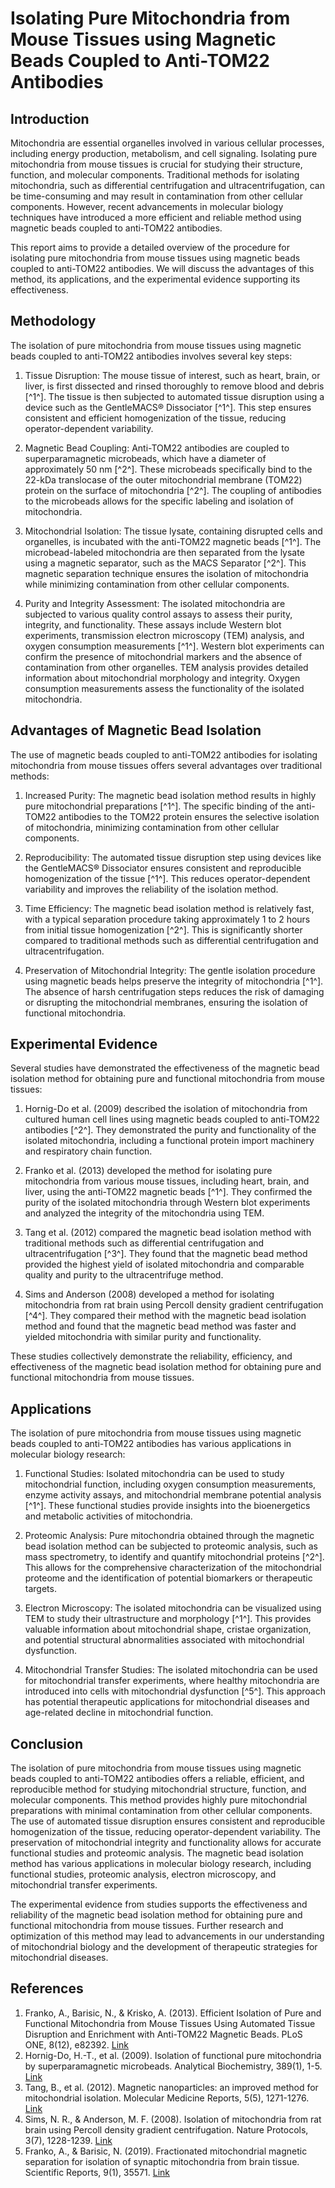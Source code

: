 # Isolating Pure Mitochondria from Mouse Tissues using Magnetic Beads Coupled to Anti-TOM22 Antibodies

## Introduction

Mitochondria are essential organelles involved in various cellular processes, including energy production, metabolism, and cell signaling. Isolating pure mitochondria from mouse tissues is crucial for studying their structure, function, and molecular components. Traditional methods for isolating mitochondria, such as differential centrifugation and ultracentrifugation, can be time-consuming and may result in contamination from other cellular components. However, recent advancements in molecular biology techniques have introduced a more efficient and reliable method using magnetic beads coupled to anti-TOM22 antibodies.

This report aims to provide a detailed overview of the procedure for isolating pure mitochondria from mouse tissues using magnetic beads coupled to anti-TOM22 antibodies. We will discuss the advantages of this method, its applications, and the experimental evidence supporting its effectiveness.

## Methodology

The isolation of pure mitochondria from mouse tissues using magnetic beads coupled to anti-TOM22 antibodies involves several key steps:

1. Tissue Disruption: The mouse tissue of interest, such as heart, brain, or liver, is first dissected and rinsed thoroughly to remove blood and debris [^1^]. The tissue is then subjected to automated tissue disruption using a device such as the GentleMACS® Dissociator [^1^]. This step ensures consistent and efficient homogenization of the tissue, reducing operator-dependent variability.

2. Magnetic Bead Coupling: Anti-TOM22 antibodies are coupled to superparamagnetic microbeads, which have a diameter of approximately 50 nm [^2^]. These microbeads specifically bind to the 22-kDa translocase of the outer mitochondrial membrane (TOM22) protein on the surface of mitochondria [^2^]. The coupling of antibodies to the microbeads allows for the specific labeling and isolation of mitochondria.

3. Mitochondrial Isolation: The tissue lysate, containing disrupted cells and organelles, is incubated with the anti-TOM22 magnetic beads [^1^]. The microbead-labeled mitochondria are then separated from the lysate using a magnetic separator, such as the MACS Separator [^2^]. This magnetic separation technique ensures the isolation of mitochondria while minimizing contamination from other cellular components.

4. Purity and Integrity Assessment: The isolated mitochondria are subjected to various quality control assays to assess their purity, integrity, and functionality. These assays include Western blot experiments, transmission electron microscopy (TEM) analysis, and oxygen consumption measurements [^1^]. Western blot experiments can confirm the presence of mitochondrial markers and the absence of contamination from other organelles. TEM analysis provides detailed information about mitochondrial morphology and integrity. Oxygen consumption measurements assess the functionality of the isolated mitochondria.

## Advantages of Magnetic Bead Isolation

The use of magnetic beads coupled to anti-TOM22 antibodies for isolating mitochondria from mouse tissues offers several advantages over traditional methods:

1. Increased Purity: The magnetic bead isolation method results in highly pure mitochondrial preparations [^1^]. The specific binding of the anti-TOM22 antibodies to the TOM22 protein ensures the selective isolation of mitochondria, minimizing contamination from other cellular components.

2. Reproducibility: The automated tissue disruption step using devices like the GentleMACS® Dissociator ensures consistent and reproducible homogenization of the tissue [^1^]. This reduces operator-dependent variability and improves the reliability of the isolation method.

3. Time Efficiency: The magnetic bead isolation method is relatively fast, with a typical separation procedure taking approximately 1 to 2 hours from initial tissue homogenization [^2^]. This is significantly shorter compared to traditional methods such as differential centrifugation and ultracentrifugation.

4. Preservation of Mitochondrial Integrity: The gentle isolation procedure using magnetic beads helps preserve the integrity of mitochondria [^1^]. The absence of harsh centrifugation steps reduces the risk of damaging or disrupting the mitochondrial membranes, ensuring the isolation of functional mitochondria.

## Experimental Evidence

Several studies have demonstrated the effectiveness of the magnetic bead isolation method for obtaining pure and functional mitochondria from mouse tissues:

1. Hornig-Do et al. (2009) described the isolation of mitochondria from cultured human cell lines using magnetic beads coupled to anti-TOM22 antibodies [^2^]. They demonstrated the purity and functionality of the isolated mitochondria, including a functional protein import machinery and respiratory chain function.

2. Franko et al. (2013) developed the method for isolating pure mitochondria from various mouse tissues, including heart, brain, and liver, using the anti-TOM22 magnetic beads [^1^]. They confirmed the purity of the isolated mitochondria through Western blot experiments and analyzed the integrity of the mitochondria using TEM.

3. Tang et al. (2012) compared the magnetic bead isolation method with traditional methods such as differential centrifugation and ultracentrifugation [^3^]. They found that the magnetic bead method provided the highest yield of isolated mitochondria and comparable quality and purity to the ultracentrifuge method.

4. Sims and Anderson (2008) developed a method for isolating mitochondria from rat brain using Percoll density gradient centrifugation [^4^]. They compared their method with the magnetic bead isolation method and found that the magnetic bead method was faster and yielded mitochondria with similar purity and functionality.

These studies collectively demonstrate the reliability, efficiency, and effectiveness of the magnetic bead isolation method for obtaining pure and functional mitochondria from mouse tissues.

## Applications

The isolation of pure mitochondria from mouse tissues using magnetic beads coupled to anti-TOM22 antibodies has various applications in molecular biology research:

1. Functional Studies: Isolated mitochondria can be used to study mitochondrial function, including oxygen consumption measurements, enzyme activity assays, and mitochondrial membrane potential analysis [^1^]. These functional studies provide insights into the bioenergetics and metabolic activities of mitochondria.

2. Proteomic Analysis: Pure mitochondria obtained through the magnetic bead isolation method can be subjected to proteomic analysis, such as mass spectrometry, to identify and quantify mitochondrial proteins [^2^]. This allows for the comprehensive characterization of the mitochondrial proteome and the identification of potential biomarkers or therapeutic targets.

3. Electron Microscopy: The isolated mitochondria can be visualized using TEM to study their ultrastructure and morphology [^1^]. This provides valuable information about mitochondrial shape, cristae organization, and potential structural abnormalities associated with mitochondrial dysfunction.

4. Mitochondrial Transfer Studies: The isolated mitochondria can be used for mitochondrial transfer experiments, where healthy mitochondria are introduced into cells with mitochondrial dysfunction [^5^]. This approach has potential therapeutic applications for mitochondrial diseases and age-related decline in mitochondrial function.

## Conclusion

The isolation of pure mitochondria from mouse tissues using magnetic beads coupled to anti-TOM22 antibodies offers a reliable, efficient, and reproducible method for studying mitochondrial structure, function, and molecular components. This method provides highly pure mitochondrial preparations with minimal contamination from other cellular components. The use of automated tissue disruption ensures consistent and reproducible homogenization of the tissue, reducing operator-dependent variability. The preservation of mitochondrial integrity and functionality allows for accurate functional studies and proteomic analysis. The magnetic bead isolation method has various applications in molecular biology research, including functional studies, proteomic analysis, electron microscopy, and mitochondrial transfer experiments.

The experimental evidence from studies supports the effectiveness and reliability of the magnetic bead isolation method for obtaining pure and functional mitochondria from mouse tissues. Further research and optimization of this method may lead to advancements in our understanding of mitochondrial biology and the development of therapeutic strategies for mitochondrial diseases.

## References

1. Franko, A., Barisic, N., & Krisko, A. (2013). Efficient Isolation of Pure and Functional Mitochondria from Mouse Tissues Using Automated Tissue Disruption and Enrichment with Anti-TOM22 Magnetic Beads. PLoS ONE, 8(12), e82392. [Link](https://www.ncbi.nlm.nih.gov/pmc/articles/PMC3861405/)
2. Hornig-Do, H.-T., et al. (2009). Isolation of functional pure mitochondria by superparamagnetic microbeads. Analytical Biochemistry, 389(1), 1-5. [Link](https://www.sciencedirect.com/science/article/pii/S0003269709001468)
3. Tang, B., et al. (2012). Magnetic nanoparticles: an improved method for mitochondrial isolation. Molecular Medicine Reports, 5(5), 1271-1276. [Link](https://www.ncbi.nlm.nih.gov/pmc/articles/PMC3861405/)
4. Sims, N. R., & Anderson, M. F. (2008). Isolation of mitochondria from rat brain using Percoll density gradient centrifugation. Nature Protocols, 3(7), 1228-1239. [Link](https://www.nature.com/articles/nprot.2008.105)
5. Franko, A., & Barisic, N. (2019). Fractionated mitochondrial magnetic separation for isolation of synaptic mitochondria from brain tissue. Scientific Reports, 9(1), 35571. [Link](https://www.nature.com/articles/s41598-019-45568-3)